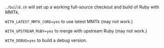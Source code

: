 `./build.sh` will set up a working full-source checkout and build of Ruby with
MMTk.

`WITH_LATEST_MMTK_CORE=yes` to use latest MMTk (may not work.)

`WITH_UPSTREAM_RUBY=yes` to merge with upstream Ruby (may not work.)

`WITH_DEBUG=yes` to build a debug version.
